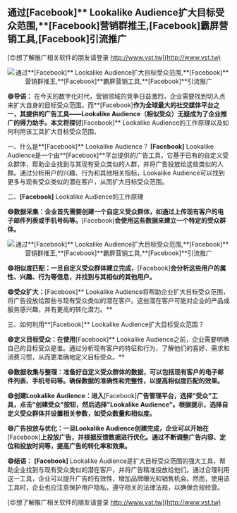 ## **通过**[Facebook]** Lookalike Audience扩大目标受众范围,**[Facebook]**营销群推王,**[Facebook]**霸屏营销工具,**[Facebook]**引流推广**

[😍想了解推广相关软件的朋友请登录 http://www.vst.tw](http://www.vst.tw)

 <center><img src="https://vst.tw/MP4/tuiguang/png/4.png" alt="通过**[Facebook]** Lookalike Audience扩大目标受众范围,**[Facebook]**营销群推王,**[Facebook]**霸屏营销工具,**[Facebook]**引流推广"></center>

**😄导语：**
在今天的数字化时代，营销领域的竞争日益激烈，企业需要找到切入点来扩大自身的目标受众范围。而**[Facebook]**作为全球最大的社交媒体平台之一，其提供的广告工具——Lookalike Audience（相似受众）无疑成为了企业推广的得力助手。本文将探讨**[Facebook]** Lookalike Audience的工作原理以及如何利用该工具扩大目标受众范围。

一、什么是**[Facebook]** Lookalike Audience？
**[Facebook]** Lookalike Audience是一个由**[Facebook]**平台提供的广告工具，它基于已有的自定义受众群体，帮助企业找到与其现有受众类似的人群，并将广告投放给这些类似的人群。通过分析用户的兴趣、行为和其他相关指标，Lookalike Audience可以找到更多与现有受众类似的潜在客户，从而扩大目标受众范围。

二、**[Facebook]** Lookalike Audience的工作原理

**😄数据采集：企业首先需要创建一个自定义受众群体，如通过上传现有客户的电子邮件列表或手机号码等。**[Facebook]**会使用这些数据来建立一个特定的受众群体。**

 <center><img src="https://vst.tw/MP4/tuiguang/png/4.png" alt="通过**[Facebook]** Lookalike Audience扩大目标受众范围,**[Facebook]**营销群推王,**[Facebook]**霸屏营销工具,**[Facebook]**引流推广"></center>

**😄相似度匹配：一旦自定义受众群体建立完成，**[Facebook]**会分析这些用户的属性、兴趣、行为等信息，并找到与其相似的其他用户。**

**😄受众扩大：**[Facebook]** Lookalike Audience将帮助企业扩大目标受众范围，将广告投放给那些与现有受众类似的潜在客户。这些潜在客户可能对企业的产品或服务感兴趣，并有更高的转化潜力。**

三、如何利用**[Facebook]** Lookalike Audience扩大目标受众范围？

**😄定义目标受众：在使用**[Facebook]** Lookalike Audience之前，企业需要明确自己的目标受众是谁。通过分析现有客户的特征和行为，了解他们的喜好、需求和消费习惯，从而更准确地定义目标受众。**

**😄数据收集与整理：准备好自定义受众群体的数据，可以包括现有客户的电子邮件列表、手机号码等。确保数据的准确性和完整性，以提高相似度匹配的效果。**

**😄创建Lookalike Audience：进入**[Facebook]**广告管理平台，选择"受众"工具，点击"创建受众"按钮，然后选择"Lookalike Audience"。根据提示，选择自定义受众群体并设置相关参数，如受众数量和相似度。**

**😄广告投放与优化：一旦Lookalike Audience创建完成，企业可以开始在**[Facebook]**上投放广告，并根据反馈数据进行优化。通过不断调整广告内容、定位和投放时间等，提高广告的转化率和效果。**

**😄结语：**
**[Facebook]** Lookalike Audience是扩大目标受众范围的强大工具，帮助企业找到与现有受众类似的潜在客户，并将广告精准投放给他们。通过合理利用这一工具，企业可以提升广告的有效性，增加品牌曝光和销售机会。然而，使用该工具时，企业也应注意保护用户隐私，遵守相关的法律法规，以确保合规经营。

[😍想了解推广相关软件的朋友请登录 http://www.vst.tw](http://www.vst.tw)



